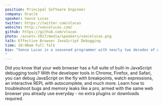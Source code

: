 ```yaml
---
position: Principal Software Engineer
company: Oracle
speaker: Vance Lucas
twitter: https://twitter.com/vlucas
website: http://vancelucas.com/
github: https://github.com/vlucas
photo: /assets-2017/media/speakers/vancelucas.png
talk: Effective Browser JavaScript Debugging
time: 10:00am Full Talk
bio: "Vance Lucas is a seasoned programmer with nearly two decades of web programming experience dating back to 1998. Vance is a full stack polyglot programmer who currently uses JavaScript/Node.js, PHP, and Ruby. Vance created and maintains the very popular phpdotenv package, Spot ORM, Valitron, and Frisby.js open-source projects, among many others. Vance is the co-founder of the Techlahoma Foundation, Oklahoma City JavaScript User Group (OKC.js), and co-organizer of the annual ThunderPlains Developer Conference.
"
---
```

Did you know that your web browser has a full suite of built-in JavaScript debugging tools? With the developer tools in Chrome, Firefox, and Safari, you can debug JavaScript on the fly with breakpoints, watch expressions, an interactive REPL with autocomplete, and much more. Learn how to troubleshoot bugs and memory leaks like a pro, armed with the same web browser you already use everyday - no extra plugins or downloads required.
